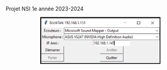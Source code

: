 Projet NSI 1e année 2023-2024
<p align="center">
    <a href='https://www.smb33.fr/' target='_blank'><img src="./media/Capture d’écran 2024-06-02 000714.png"  width="320"></a>
</p>
